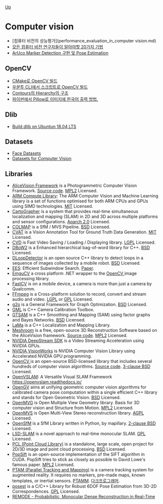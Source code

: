 [Up](../index.md)

# Computer vision

- [컴퓨터 비전의 성능평가](performance_evaluation_in_computer vision.md)
- [모든 컴퓨터 비전 연구자들이 알아야할 20가지 기법](./computer_vision_20_techniques.md)
- [ArUco Marker Detection 구현 및 Pose Estimation](https://webnautes.tistory.com/1040)

## OpenCV

- [CMake로 OpenCV 빌드](build_opencv_with_cmake.md)
- [우분투 CLI에서 스크립트로 OpenCV 빌드](build_opencv_on_ubuntu_cli_with_script.md)
- [Contours의 Hierarchy의 구조](contours_hierarchy.md)
- [파이썬에서 Pillow로 이미지에 한국어 출력 방법.](python_korean.md)

## Dlib

- [Build dlib on Ubuntun 18.04 LTS](build_dlib_on_ubuntu1804lts.md)

## Datasets

- [Face Datasets](face_datasets.md)
- [Datasets for Computer Vision](datasets.md)

## Libraries

- [AliceVision Framework](https://alicevision.org/#) is a Photogrammetric Computer Vision Framework. [Source code](https://github.com/alicevision/AliceVision). [MPL2](https://en.wikipedia.org/wiki/Mozilla_Public_License) Licensed.
- [ARM Compute Library](https://github.com/ARM-software/ComputeLibrary): The ARM Computer  Vision and Machine Learning library is a set of functions optimised for  both ARM CPUs and GPUs using SIMD technologies. [MIT](https://en.wikipedia.org/wiki/MIT_License) Licensed.
- [CartoGrapher](https://github.com/cartographer-project/cartographer) is a system that provides real-time simultaneous localization and mapping  (SLAM) in 2D and 3D across multiple platforms and sensor configurations. [Aparch 2.0](https://en.wikipedia.org/wiki/Apache_License) Licensed.
- [COLMAP](https://colmap.github.io/) is a SfM / MVS Pipeline. [BSD](https://en.wikipedia.org/wiki/BSD_licenses) Licensed.
- [CVAT](https://github.com/opencv/cvat) is a Vision Annotation Tool for Ground Truth Data Generation. [MIT](https://en.wikipedia.org/wiki/MIT_License) Licensed.
- [CVD](https://www.edwardrosten.com/cvd/cvd/html/index.html) is Fast Video Saving / Loading / Displaying library. [LGPL](https://en.wikipedia.org/wiki/GNU_Lesser_General_Public_License) Licensed.
- [DBoW2](https://github.com/dorian3d/DBoW2) is a Enhanced hierarchical bag-of-word library for C++. [BSD](https://en.wikipedia.org/wiki/BSD_licenses) Licensed.
- [DLoopDetector](https://github.com/dorian3d/DLoopDetector) is an open source C++ library to detect loops in a sequence of images collected by a mobile robot. [BSD](https://en.wikipedia.org/wiki/BSD_licenses) Licensed.
- [EES](https://github.com/npinto/ESS): Efficient Subwindow Search. [Paper](https://www.robots.ox.ac.uk/~vgg/publications/2009/Lampert09a/lampert09a.pdf).
- [EmguCV](http://www.emgu.com) a cross platform .NET wrapper to the [OpenCV ](https://opencv.org) image processing library.
- [FastCV](https://developer.qualcomm.com/software/fastcv-sdk) is on a mobile device, a camera is more than just a camera by Qualcomm.
- [FFmpeg](https://ffmpeg.org/) is a Cross-platform solution to record, convert and stream audio and video. [LGPL](https://en.wikipedia.org/wiki/GNU_Lesser_General_Public_License) or [GPL](https://en.wikipedia.org/wiki/GNU_General_Public_License) Licensed.
- [g2o](https://github.com/RainerKuemmerle/g2o) is a General Framework for Graph Optimization. [BSD](https://en.wikipedia.org/wiki/BSD_licenses) Licensed.
- [GML](http://graphics.cs.msu.ru/en/node/909) is C++ Camera Calibration Toolbox.
- [GTSAM](https://github.com/borglab/gtsam) is a C++ Smoothing and Mapping (SAM) using factor graphs and Bayes Networks. [BSD](https://en.wikipedia.org/wiki/BSD_licenses) Licensed.
- [LaMa]() is a C++ Localization and Mapping Library.
- [Meshroom](https://alicevision.org/#meshroom) is a free, open-source 3D Reconstruction Software based on the AliceVision framework. [Source code](https://github.com/alicevision/meshroom). [MPL2](https://en.wikipedia.org/wiki/Mozilla_Public_License) Licensed.
- [NVIDIA DeepStream SDK](https://developer.nvidia.com/deepstream-sdk) is a Video Streaming Acceleration using NVIDIA GPUs.
- [NVIDIA VisionWorks](https://developer.nvidia.com/embedded/visionworks) is NVIDIA Computer Vision Library using Accelerated NVIDIA GPU programming.
- [OpenCV ](https://opencv.org) is an open-source BSD-licensed library that includes several hundreds of computer vision algorithms. [Source code](https://github.com/opencv/opencv). [3-clause BSD](https://en.wikipedia.org/wiki/BSD_licenses) Licensed.
- [OpenVSLAM](https://github.com/xdspacelab/openvslam): A Versatile Visual SLAM Framework https://openvslam.readthedocs.io/
- [OpenGV](https://laurentkneip.github.io/opengv/) aims at unifying geometric computer vision algorithms for calibrated camera pose computation within a single efficient  C++ library and stands for Open Geometric Vision. [BSD](https://en.wikipedia.org/wiki/BSD_licenses) Licensed.
- [OpenMVG](https://github.com/openMVG/openMVG) is Open Multiple View Geometry library. Basis for 3D computer vision and Structure from Motion. [MPL2](https://en.wikipedia.org/wiki/Mozilla_Public_License) Licensed.
- [OpenMVS](http://cdcseacave.github.io/openMVS/) is Open Multi-View Stereo reconstruction library. [AGPL](https://en.wikipedia.org/wiki/Affero_General_Public_License) Licensed.
- [OpenSfM](https://github.com/mapillary/OpenSfM) is a SfM Library written in Python, by mapillary. [2-clause BSD](https://en.wikipedia.org/wiki/BSD_licenses) Licensed.
- [LSD-SLAM](https://github.com/tum-vision/lsd_slam) is a novel approach to real-time monocular SLAM. [GPL](https://en.wikipedia.org/wiki/GNU_General_Public_License) Licensed.
- [PCL (Point Cloud Library)](https://pointclouds.org/) is a standalone, large scale, open project for 2D/3D image and point cloud processing. [BSD](https://en.wikipedia.org/wiki/BSD_licenses) Licensed.
- [PopSift](https://github.com/alicevision/popsift) is an open-source implementation of the SIFT algorithm in CUDA. PopSift tries to stick as closely as possible to David Lowe's famous  paper. [MPL2](https://en.wikipedia.org/wiki/Mozilla_Public_License) Licensed.
- [PTAM (Parallel Tracking and Mapping)](https://darkpgmr.tistory.com/129) is a camera tracking system for augmented reality. It requires no markers, pre-made maps, known templates, or inertial sensors. [PTAMM](http://www.robots.ox.ac.uk/~bob/research/research_ptamm.html).  [다크프로그래머](https://darkpgmr.tistory.com/129).
- [posest](http://users.ics.forth.gr/~lourakis/posest/) is a C/C++ Library for Robust 6DOF Pose Estimation from 3D-2D Correspondences. [GPL](https://en.wikipedia.org/wiki/GNU_General_Public_License) Licensed.
- [REMODE - Probabilistic, Monocular Dense Reconstruction in Real-Time](http://rpg.ifi.uzh.ch/docs/ICRA14_Pizzoli.pdf)


